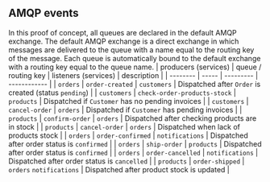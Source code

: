 ## AMQP events
In this proof of concept, all queues are declared in the default AMQP exchange. The default AMQP exchange is a direct exchange in which messages are delivered to the queue with a name equal to the routing key of the message. Each queue is automatically bound to the default exchange with a routing key equal to the queue name.
| producers (services) | queue / routing key | listeners (services) | description |
| -------- | ----- | --------- | ------------ |
| `orders` | `order-created` | `customers` | Dispatched after `Order` is created (status `pending`) |
| `customers` | `check-order-products-stock` | `products` | Dispatched if `Customer` has no pending invoices |
| `customers` | `cancel-order` | `orders` | Dispatched if `Customer` has pending invoices |
| `products` | `confirm-order` | `orders` | Dispatched after checking products are in stock |
| `products` | `cancel-order` | `orders` | Dispatched when lack of products stock |
| `orders` | `order-confirmed` | `notifications` | Dispatched after order status is `confirmed` |
| `orders` | `ship-order` | `products` | Dispatched after order status is `confirmed` |
| `orders` | `order-cancelled` | `notifications` | Dispatched after order status is `cancelled` |
| `products` | `order-shipped` | `orders` `notifications` | Dispatched after product stock is updated |
